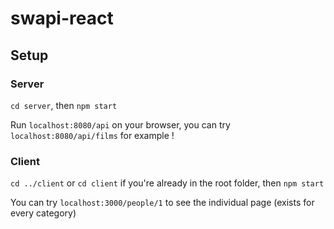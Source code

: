 # swapi-react

## Setup

### Server
`cd server`, then
`npm start`

Run `localhost:8080/api` on your browser, you can try `localhost:8080/api/films` for example !

### Client
`cd ../client` or `cd client` if you're already in the root folder, then
`npm start`

You can try `localhost:3000/people/1` to see the individual page (exists for every category)

